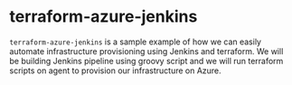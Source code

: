 # terraform-azure-jenkins

`terraform-azure-jenkins` is a sample example of how we can easily automate infrastructure provisioning using Jenkins and terraform.
We will be building Jenkins pipeline using groovy script and we will run terraform scripts on agent to provision our infrastructure on Azure.


